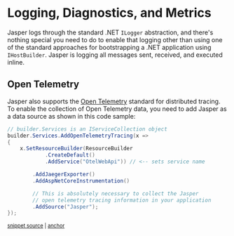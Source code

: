 # Logging, Diagnostics, and Metrics

Jasper logs through the standard .NET `ILogger` abstraction, and there's nothing special you need to do
to enable that logging other than using one of the standard approaches for bootstrapping a .NET application
using `IHostBuilder`. Jasper is logging all messages sent, received, and executed inline.


## Open Telemetry

Jasper also supports the [Open Telemetry](https://opentelemetry.io/docs/instrumentation/net/) standard for distributed tracing. To enable
the collection of Open Telemetry data, you need to add Jasper as a data source as shown in this
code sample:

<!-- snippet: sample_enabling_open_telemetry -->
<a id='snippet-sample_enabling_open_telemetry'></a>
```cs
// builder.Services is an IServiceCollection object
builder.Services.AddOpenTelemetryTracing(x =>
{
    x.SetResourceBuilder(ResourceBuilder
            .CreateDefault()
            .AddService("OtelWebApi")) // <-- sets service name

        .AddJaegerExporter()
        .AddAspNetCoreInstrumentation()

        // This is absolutely necessary to collect the Jasper
        // open telemetry tracing information in your application
        .AddSource("Jasper");
});
```
<sup><a href='https://github.com/JasperFx/alba/blob/master/src/opentelemetry/OtelWebApi/Program.cs#L37-L54' title='Snippet source file'>snippet source</a> | <a href='#snippet-sample_enabling_open_telemetry' title='Start of snippet'>anchor</a></sup>
<!-- endSnippet -->
